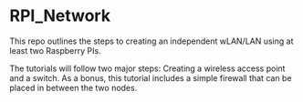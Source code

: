 # RPI_Network
This repo outlines the steps to creating an independent wLAN/LAN using at least two Raspberry PIs.

The tutorials will follow two major steps: Creating a wireless access point and a switch.
As a bonus, this tutorial includes a simple firewall that can be placed in between the two nodes.
